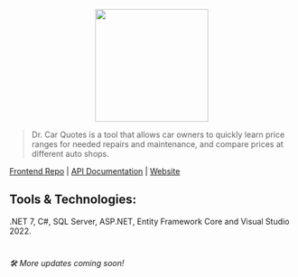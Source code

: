 <p align="center">
<img src="https://user-images.githubusercontent.com/65626254/212429512-61264310-43b1-4b82-92e9-ebc6bcf77700.png" width="200" height="200" />
</p>

> Dr. Car Quotes is a tool that allows car owners to quickly learn price ranges for needed repairs and maintenance, and compare prices at different auto shops.

[Frontend Repo](https://github.com/Innocent9712/colab16-team9) | [API Documentation](https://drcarquotes.azurewebsites.net/swagger/index.html) | [Website](https://dr-carquotes.netlify.app)

## Tools & Technologies:
.NET 7, C#, SQL Server, ASP.NET, Entity Framework Core and Visual Studio 2022.
#
*🛠 More updates coming soon!*
